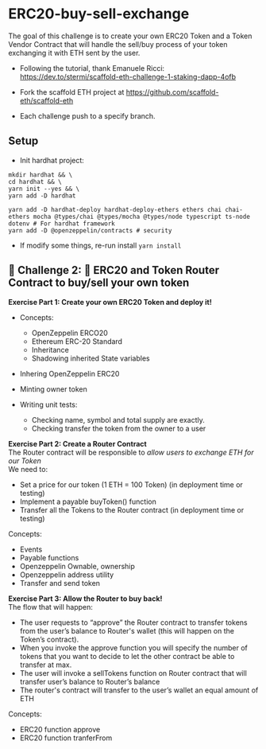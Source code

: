 # ERC20-buy-sell-exchange
The goal of this challenge is to create your own ERC20 Token and a Token Vendor Contract that will handle the sell/buy process of your token exchanging it with ETH sent by the user.

- Following the tutorial, thank Emanuele Ricci: https://dev.to/stermi/scaffold-eth-challenge-1-staking-dapp-4ofb

- Fork the scaffold ETH project at https://github.com/scaffold-eth/scaffold-eth  

- Each challenge push to a specify branch.  

## Setup
- Init hardhat project: 
```
mkdir hardhat && \
cd hardhat && \
yarn init --yes && \
yarn add -D hardhat
```

```
yarn add -D hardhat-deploy hardhat-deploy-ethers ethers chai chai-ethers mocha @types/chai @types/mocha @types/node typescript ts-node dotenv # For hardhat framework
yarn add -D @openzeppelin/contracts # security 

```
- If modify some things, re-run install `yarn install`
  
## 🚩 Challenge 2: 🥩 ERC20 and Token Router Contract to buy/sell your own token
**Exercise Part 1: Create your own ERC20 Token and deploy it!**  
- Concepts:
  - OpenZeppelin ERCO20
  - Ethereum ERC-20 Standard
  - Inheritance
  - Shadowing inherited State variables

- Inhering OpenZeppelin ERC20  
- Minting owner token
- Writing unit tests: 
  - Checking name, symbol and total supply are exactly.
  - Checking transfer the token from the owner to a user

**Exercise Part 2: Create a Router Contract**  
The Router contract will be responsible to _allow users to exchange ETH for our Token_   
We need to:  
  - Set a price for our token (1 ETH = 100 Token) (in deployment time or testing)
  - Implement a payable buyToken() function
  - Transfer all the Tokens to the Router contract  (in deployment time or testing)

Concepts:  
  - Events  
  - Payable functions
  - Openzeppelin Ownable, ownership
  - Openzeppelin address utility
  - Transfer and send token

**Exercise Part 3: Allow the Router to buy back!**  
The flow that will happen:
  - The user requests to “approve” the Router contract to transfer tokens from the user’s balance to Router's wallet (this will happen on the Token’s contract). 
  - When you invoke the approve function you will specify the number of tokens that you want to decide to let the other contract be able to transfer at max.  
  - The user will invoke a sellTokens function on Router contract that will transfer user’s balance to Router’s balance  
  - The router's contract will transfer to the user’s wallet an equal amount of ETH

Concepts:
  - ERC20 function approve
  - ERC20 function tranferFrom